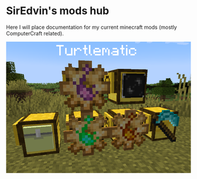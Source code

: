 # SirEdvin's mods hub

Here I will place documentation for my current minecraft mods (mostly ComputerCraft related).

[![Turtlematic](images/turtlematic.png)](./turtlematic/index.md)
